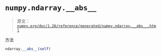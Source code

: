 # `numpy.ndarray.__abs__`

> 原文：[`numpy.org/doc/1.26/reference/generated/numpy.ndarray.__abs__.html`](https://numpy.org/doc/1.26/reference/generated/numpy.ndarray.__abs__.html)

方法

```py
ndarray.__abs__(self)
```
